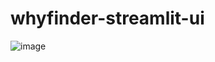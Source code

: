 # whyfinder-streamlit-ui

![image](https://github.com/user-attachments/assets/b2376e7b-df82-4ca4-81de-2921a41550f4)
